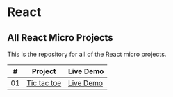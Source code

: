 # React

## All React Micro Projects

This is the repository for all of the React micro projects.

|  #  | Project                                                                                                                     | Live Demo                                                                         |
| :-: | --------------------------------------------------------------------------------------------------------------------------- | --------------------------------------------------------------------------------- |
| 01  | [Tic tac toe](https://github.com/karthickraja-kr/React/tree/main/Tic-Tac-Toe)                                               | [Live Demo](https://karthickraja.me/React-Projects-TicTacToe/)                    |

